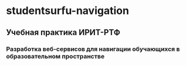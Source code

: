 # studentsurfu-navigation

## Учебная практика ИРИТ-РТФ

### Разработка веб-сервисов для навигации обучающихся в образовательном пространстве
